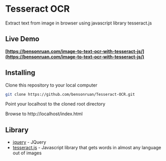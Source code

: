 # Tesseract OCR
Extract text from image in browser using javascript library tesseract.js

## Live Demo
**[https://bensonruan.com/image-to-text-ocr-with-tesseract-js/](https://bensonruan.com/image-to-text-ocr-with-tesseract-js/)**

## Installing
Clone this repository to your local computer
``` bash
git clone https://github.com/bensonruan/Tesseract-OCR.git
```
Point your localhost to the cloned root directory

Browse to http://localhost/index.html 


## Library
* [jquery](https://code.jquery.com/jquery-3.6.0.min.js) - JQuery
* [tesseract.js](https://github.com/naptha/tesseract.js) - Javascript library that gets words in almost any language out of images
